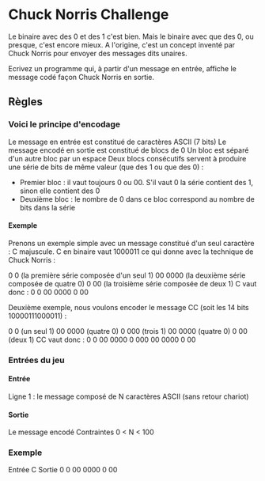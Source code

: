 # Chuck Norris Challenge

Le binaire avec des 0 et des 1 c'est bien. Mais le binaire avec que des 0, ou presque, c'est encore mieux. A l'origine, c'est un concept inventé par Chuck Norris pour envoyer des messages dits unaires.

Ecrivez un programme qui, à partir d'un message en entrée, affiche le message codé façon Chuck Norris en sortie.

## Règles

### Voici le principe d'encodage

Le message en entrée est constitué de caractères ASCII (7 bits)
Le message encodé en sortie est constitué de blocs de 0
Un bloc est séparé d'un autre bloc par un espace
Deux blocs consécutifs servent à produire une série de bits de même valeur (que des 1 ou que des 0) :
- Premier bloc : il vaut toujours 0 ou 00. S'il vaut 0 la série contient des 1, sinon elle contient des 0
- Deuxième bloc : le nombre de 0 dans ce bloc correspond au nombre de bits dans la série

#### Exemple

Prenons un exemple simple avec un message constitué d'un seul caractère : C majuscule. C en binaire vaut 1000011 ce qui donne avec la technique de Chuck Norris :

0 0 (la première série composée d'un seul 1)
00 0000 (la deuxième série composée de quatre 0)
0 00 (la troisième série composée de deux 1)
C vaut donc : 0 0 00 0000 0 00


Deuxième exemple, nous voulons encoder le message CC (soit les 14 bits 10000111000011) :

0 0 (un seul 1)
00 0000 (quatre 0)
0 000 (trois 1)
00 0000 (quatre 0)
0 00 (deux 1)
CC vaut donc : 0 0 00 0000 0 000 00 0000 0 00


### Entrées du jeu

#### Entrée

Ligne 1 : le message composé de N caractères ASCII (sans retour chariot)

#### Sortie

Le message encodé
Contraintes
0 < N < 100

### Exemple

Entrée
C
Sortie
0 0 00 0000 0 00

